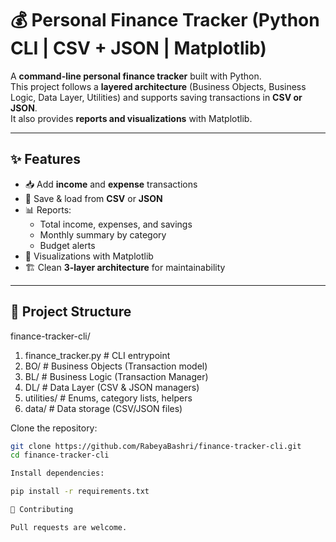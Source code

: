 # 💰 Personal Finance Tracker (Python CLI | CSV + JSON | Matplotlib)

A **command-line personal finance tracker** built with Python.  
This project follows a **layered architecture** (Business Objects, Business Logic, Data Layer, Utilities) and supports saving transactions in **CSV or JSON**.  
It also provides **reports and visualizations** with Matplotlib.  

---

## ✨ Features
- 📥 Add **income** and **expense** transactions
- 📄 Save & load from **CSV** or **JSON**
- 📊 Reports:
  - Total income, expenses, and savings
  - Monthly summary by category
  - Budget alerts
- 🥧 Visualizations with Matplotlib
- 🏗️ Clean **3-layer architecture** for maintainability

---

## 📂 Project Structure
finance-tracker-cli/
1. finance_tracker.py # CLI entrypoint
2. BO/ # Business Objects (Transaction model)
3. BL/ # Business Logic (Transaction Manager)
4. DL/ # Data Layer (CSV & JSON managers)
5. utilities/ # Enums, category lists, helpers
6. data/ # Data storage (CSV/JSON files)

Clone the repository:
```bash
git clone https://github.com/RabeyaBashri/finance-tracker-cli.git
cd finance-tracker-cli

Install dependencies:

pip install -r requirements.txt

🤝 Contributing

Pull requests are welcome.
